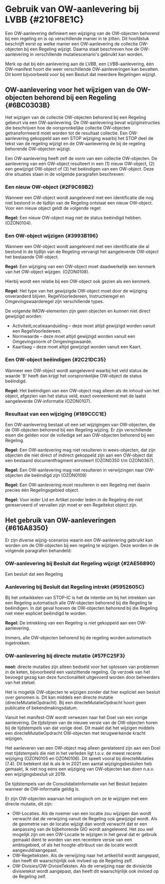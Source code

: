 # Gebruik van OW-aanlevering bij LVBB {#210F8E1C}

Een OW-aanlevering definieert een wijziging van de OW-objecten behorend bij
een regeling en is op verschillende manier in te zitten. Dit hoofdstuk beschrijft eerst op welke manier een OW-aanlevering de collectie OW-objecten bij een Regeling wijzigt. Daarna staat beschreven hoe de OW-aanlevering in verschillende mutatiescenario's gebruikt kan worden.

Merk op dat bij één aanlevering aan de LVBB, een LVBB-aanlevering, één OW-manifest hoort die weer verschillende OW-aanleveringen kan bevatten. Dit komt bijvoorbeeld voor bij een Besluit dat meerdere Regelingen wijzigt.

## OW-aanlevering voor het wijzigen van de OW-objecten behorend bij een Regeling {#6BC0303B}

Het wijzigen van de collectie OW-objecten behorend bij een Regeling gebeurt via
een OW-aanlevering. De OW-aanlevering bevat wijziginstructies die beschrijven hoe de oorspronkelijke collectie OW-objecten getransformeerd moet worden tot de
resultaat collectie. Een OW-aanlevering gekoppeld aan een STOP
wijziging waarbij het STOP deel de tekst van de regeling wijzigt en de
OW-aanlevering de bij de regeling behorende OW-objecten wijzigt.

Een OW-aanlevering heeft zelf de vorm van een collectie OW-objecten. De
aanlevering van een OW-object resulteert in een (1) nieuw OW-object, (2) een gewijzigd OW-object of (3) het beëindigen van een OW-object. Deze drie
situaties staan in de volgende paragrafen beschreven:

### Een nieuw OW-object {#2F9C69B2}

Wanneer een OW-object wordt aangeleverd met een identificatie die nog niet
bestond in de tijdlijn van de Regeling ontstaat een nieuw OW-object. Voor een
nieuw object geldt de volgende regel:

**Regel:** Een nieuw OW-object mag niet de status beëindigd hebben. (OZON0104).

### Een OW-object wijzigen {#3993B196}

Wanneer een OW-object wordt aangeleverd met een identificatie die al bestond in
de tijdlijn van de Regeling vervangt het aangeleverde OW-object het bestaande
OW-object.

**Regel:** Een wijziging van een OW-object moet daadwerkelijk een kenmerk van
het OW-object wijzgen. (OZON0108).

Hierbij wordt een relatie bij een OW-object ook gezien als een kenmerk.

**Regel:** Het type van het gewijzigde OW-object moet door de wijziging onveranderd blijven. RegelVoorIedereen,
Instructieregel en Omgevingswaarderegel zijn verschillende types.

De volgende IMOW-elementen zijn geen objecten en kunnen niet direct gewijzigd
worden:

- ActiviteitLocatieaanduiding – deze moet altijd gewijzigd worden vanuit een
  RegelVoorIedereen.
- Normwaarde – deze moet altijd gewijzigd worden vanuit een Omgevingsnorm of
  Omgevingswaarde.
- Kaartlaag – deze moet altijd gewijzigd worden vanuit een Kaart.

### Een OW-object beëindigen {#2C21DC35}

Wanneer een OW-object wordt aangeleverd waarbij het veld status de waarde 'B'
heeft dan krijgt het oorspronkelijke OW-object de status beëindigd.

**Regel:** Het beëindigen van een OW-object mag alleen als de inhoud van het
object, afgezien van het status veld, exact overeenkomt met de laatst
aangeleverde OW-informatie (OZON0107).

### Resultaat van een wijziging {#189CCC1E}

Een OW-aanlevering bestaat uit een set wijzigingen van OW-objecten, die de
OW-objecten behorend bij een Regeling wijzing. Er zijn verschillende eisen die
gelden voor de volledige set aan OW-objecten behorend bij een Regeling.

**Regel:** Een OW-aanlevering mag niet resulteren in wees-objecten, dat zijn
objecten die niet direct of indirect gekoppeld zijn aan een OW-object dat een
bestaand documentfragment annoteert (OZON0350 t/m OZON0367).

**Regel:** Een OW-aanlevering mag niet resulteren in verwijzingen naar
OW-objecten die beëindigd zijn (OZON0109)

**Regel:** Een OW-aanlevering moet resulteren in een Regeling met daarin
precies één Regelingsgebied object.

**Regel:** Voor ieder Lid en Artikel zonder leden in de Regeling die niet
gereserveerd of vervallen zijn moet er een Regeltekst object zijn.

## Het gebruik van OW-aanleveringen {#616A8350}

Er zijn diverse wijzig-scenarios waarin een OW-aanlevering gebruikt kan worden
om de OW-objecten bij een regeling te wijzigen. Deze worden in de volgende
paragrafen behandeld:

### OW-aanlevering bij Besluit dat Regeling wijzigt {#2AE56890}

Een besluit dat een Regeling 

### Aanlevering bij Besluit dat Regeling intrekt {#5952605C}

Bij het ontwikkelen van STOP-IC is het de intentie om bij het intrekken van een
Regeling automatisch alle OW-objecten behorend bij die Regeling te beëindigen.
In dat geval hoeven de OW-objecten behorend bij die Regeling niet meer
expliciet beëindigd te worden.

**Regel:** De intrekking van een Regeling is niet gekoppeld aan een OW-aanlevering.

Immers, alle OW-objecten behorend bij de regeling worden automatisch ingetrokken.

### OW-aanlevering bij directe mutatie {#57FC25F3}

**noot:** directe mutaties zijn alleen bedoeld voor het oplossen van problemen
in de keten, bijvoorbeeld een vastzittende regeling. Op verzoek van het bevoegd
gezag kan deze functionaliteit uitgevoerd worden door beheerders van het
stelsel.

Het is mogelijk OW-objecten te wijzigen zonder dat hier expliciet een besluit
over genomen is. Dit kan middels een directe mutatie (directeMutatieOpdracht).
Bij een directeMutatieOpdracht hoort geen publicatie of bekendmakingsdatum.

Vanuit het manifest-OW wordt verwezen naar het Doel van een vorige aanlevering.
De tijdslijnen van de nieuwe versie van de OW-objecten horen bij de tijdstempels
van dat vorige doel. Dit maakt dat het wijzigen middels een
directeMutatieOpdracht OW-objecten met terugwerkende kracht wijzigen.

Het aanleveren van een OW-object mag alleen gerelateerd zijn aan een Doel met
tijdstempels die niet in het verleden ligt t.o.v. de meest recente wijziging
(OZON0105 en OZON0106). Dit speelt vooral bij directeMutaties (7.4). Dit
betekent dat ik als ik in 2021 een aantal wijzigingsbesluiten heb gemaakt, ik
niet nog eens een wijziging van OW-objecten kan doen n.a.v. een
wijzigingsbesluit uit 2019.

De tijdstempels van de ConsolidatieInformatie van het Besluit bepalen wanneer de
OW-informatie geldig is.

Er zijn OW-objecten waarvan het onlogisch om ze te wijzigen met een
directe mutatie, dit zijn:

- OW-Locaties. Als de noemer van een locatie zou wijzigen dan wordt verwacht dat
  de verwijzing vanuit de Regeling ook gewijzigd wordt. Als de geometrie van de
  locatie wijzigt dan wordt verwacht dat er een aanpassing van de bijbehorende
  GIO wordt aangeleverd. Het zou wel mogelijk zijn om een OW-Locatie te wijzigen
  in het geval dat er gebruik gemaakt dient te worden van een recentere versie
  van een ambtsgebied, of als het hoogte-attribuut van de locatie wordt
  aangevuld/aangepast.
- OW-Regelteksten. Als de verwijzing naar het artikel/lid wordt aangepast, dan
  heeft dit waarschijnlijk ook invloed op de Regeling zelf.
- OW-Divisies/OW-DivisieTeksten. Als de verwijzing naar de divisie/de
  divisietekst wordt aangepast, dan heeft dit waarschijnlijk ook invloed op de
  Regeling zelf.
